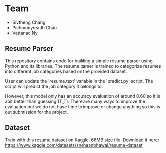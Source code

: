 # Team

- Sivtheng Chang
- Pichmonyreadh Chau
- Vattanac Ny

## Resume Parser

This repository contains code for building a simple resume parser using Python and its libraries. The resume parser is trained to categorize resumes into different job categories based on the provided dataset.

User can update the 'resume.text' variable in the 'predict.py' script. The script will predict the job category it belongs to.

However, this model only has an accuracy evaluation of around 0.60 so it is abit better than guessing (T_T). There are many ways to improve the evaluation but we do not have time to improve or change anything so this is out submission for the project.

## Dataset

Train with this resume dataset on Kaggle. 66MB size file.
Download it here: <https://www.kaggle.com/datasets/snehaanbhawal/resume-dataset>